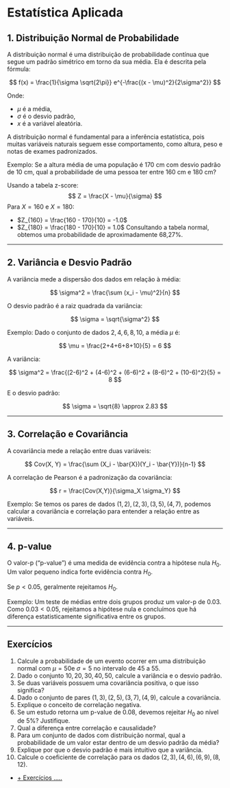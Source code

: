 # Estatística Aplicada

## 1. Distribuição Normal de Probabilidade
A distribuição normal é uma distribuição de probabilidade contínua que segue um padrão simétrico em torno da sua média. Ela é descrita pela fórmula:

$$
 f(x) = \frac{1}{\sigma \sqrt{2\pi}} e^{-\frac{(x - \mu)^2}{2\sigma^2}}
$$

Onde:
- $\mu$ é a média,
- $\sigma$ é o desvio padrão,
- $x$ é a variável aleatória.

A distribuição normal é fundamental para a inferência estatística, pois muitas variáveis naturais seguem esse comportamento, como altura, peso e notas de exames padronizados.

Exemplo:
Se a altura média de uma população é 170 cm com desvio padrão de 10 cm, qual a probabilidade de uma pessoa ter entre 160 cm e 180 cm?

Usando a tabela z-score:
$$
Z = \frac{X - \mu}{\sigma}
$$
Para  $X = 160$ e $X = 180$:
- $Z_{160} = \frac{160 - 170}{10} = -1.0$ 
- $Z_{180} = \frac{180 - 170}{10} = 1.0$ 
Consultando a tabela normal, obtemos uma probabilidade de aproximadamente 68,27%.

---

## 2. Variância e Desvio Padrão

A variância mede a dispersão dos dados em relação à média:

$$
\sigma^2 = \frac{\sum (x_i - \mu)^2}{n}
$$

O desvio padrão é a raiz quadrada da variância:

$$
\sigma = \sqrt{\sigma^2}
$$

Exemplo:
Dado o conjunto de dados ${2, 4, 6, 8, 10}$, a média $\mu$ é:

$$
\mu = \frac{2+4+6+8+10}{5} = 6
$$

A variância:

$$
\sigma^2 = \frac{(2-6)^2 + (4-6)^2 + (6-6)^2 + (8-6)^2 + (10-6)^2}{5} = 8
$$

E o desvio padrão:

$$
\sigma = \sqrt{8} \approx 2.83
$$

---

## 3. Correlação e Covariância

A covariância mede a relação entre duas variáveis:

$$
Cov(X, Y) = \frac{\sum (X_i - \bar{X})(Y_i - \bar{Y})}{n-1}
$$

A correlação de Pearson é a padronização da covariância:

$$
 r = \frac{Cov(X,Y)}{\sigma_X \sigma_Y}
$$

Exemplo:
Se temos os pares de dados $(1,2), (2,3), (3,5), (4,7)$, podemos calcular a covariância e correlação para entender a relação entre as variáveis.

---

## 4. p-value

O valor-p (“p-value”) é uma medida de evidência contra a hipótese nula $H_0$. Um valor pequeno indica forte evidência contra $H_0$.

Se $p < 0.05$, geralmente rejeitamos $H_0$.

Exemplo:
Um teste de médias entre dois grupos produz um valor-p de 0.03. Como $0.03 < 0.05$, rejeitamos a hipótese nula e concluímos que há diferença estatisticamente significativa entre os grupos.

---

## Exercícios

1. Calcule a probabilidade de um evento ocorrer em uma distribuição normal com $\mu = 50$e $\sigma = 5$ no intervalo de 45 a 55.
2. Dado o conjunto ${10, 20, 30, 40, 50}$, calcule a variância e o desvio padrão.
3. Se duas variáveis possuem uma covariância positiva, o que isso significa?
4. Dado o conjunto de pares $(1,3), (2,5), (3,7), (4,9)$, calcule a covariância.
5. Explique o conceito de correlação negativa.
6. Se um estudo retorna um p-value de 0.08, devemos rejeitar $H_0$ ao nível de 5%? Justifique.
7. Qual a diferença entre correlação e causalidade?
8. Para um conjunto de dados com distribuição normal, qual a probabilidade de um valor estar dentro de um desvio padrão da média?
9. Explique por que o desvio padrão é mais intuitivo que a variância.
10. Calcule o coeficiente de correlação para os dados $(2,3), (4,6), (6,9), (8,12)$.

- [+ Exercícios ..... ](./colabs/estatistica_basica.ipynb)
